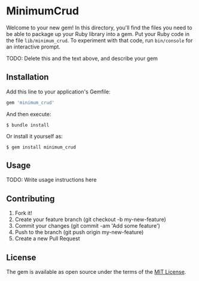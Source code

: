 # MinimumCrud

Welcome to your new gem! In this directory, you'll find the files you need to be able to package up your Ruby library into a gem. Put your Ruby code in the file `lib/minimum_crud`. To experiment with that code, run `bin/console` for an interactive prompt.

TODO: Delete this and the text above, and describe your gem

## Installation

Add this line to your application's Gemfile:

```ruby
gem 'minimum_crud'
```

And then execute:

    $ bundle install

Or install it yourself as:

    $ gem install minimum_crud

## Usage

TODO: Write usage instructions here

## Contributing

1. Fork it!
1. Create your feature branch (git checkout -b my-new-feature)
1. Commit your changes (git commit -am 'Add some feature')
1. Push to the branch (git push origin my-new-feature)
1. Create a new Pull Request


## License

The gem is available as open source under the terms of the [MIT License](http://opensource.org/licenses/MIT).

